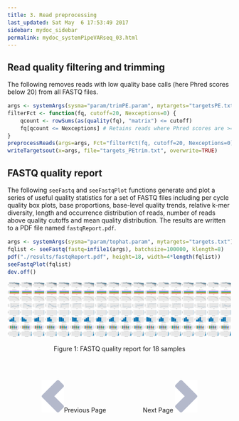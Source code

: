 ```yaml
---
title: 3. Read preprocessing
last_updated: Sat May  6 17:53:49 2017
sidebar: mydoc_sidebar
permalink: mydoc_systemPipeVARseq_03.html
---
```


## Read quality filtering and trimming

The following removes reads with low quality base calls (here Phred
scores below 20) from all FASTQ files.


```r
args <- systemArgs(sysma="param/trimPE.param", mytargets="targetsPE.txt")[1:4] # Note: subsetting!
filterFct <- function(fq, cutoff=20, Nexceptions=0) {
    qcount <- rowSums(as(quality(fq), "matrix") <= cutoff)
    fq[qcount <= Nexceptions] # Retains reads where Phred scores are >= cutoff with N exceptions
}
preprocessReads(args=args, Fct="filterFct(fq, cutoff=20, Nexceptions=0)", batchsize=100000)
writeTargetsout(x=args, file="targets_PEtrim.txt", overwrite=TRUE)
```


## FASTQ quality report

The following `seeFastq` and `seeFastqPlot` functions generate and plot a series of 
useful quality statistics for a set of FASTQ files including per cycle quality box
plots, base proportions, base-level quality trends, relative k-mer
diversity, length and occurrence distribution of reads, number of reads
above quality cutoffs and mean quality distribution. The results are
written to a PDF file named `fastqReport.pdf`.


```r
args <- systemArgs(sysma="param/tophat.param", mytargets="targets.txt")
fqlist <- seeFastq(fastq=infile1(args), batchsize=100000, klength=8)
pdf("./results/fastqReport.pdf", height=18, width=4*length(fqlist))
seeFastqPlot(fqlist)
dev.off()
```

![](./pages/mydoc/systemPipeVARseq_files/fastqReport.png)
<div align="center">Figure 1: FASTQ quality report for 18 samples</div>

<br><br><center><a href="mydoc_systemPipeVARseq_02.html"><img src="images/left_arrow.png" alt="Previous page."></a>Previous Page &nbsp; &nbsp; &nbsp; &nbsp; &nbsp; &nbsp; &nbsp; &nbsp; &nbsp; &nbsp; Next Page
<a href="mydoc_systemPipeVARseq_04.html"><img src="images/right_arrow.png" alt="Next page."></a></center>
